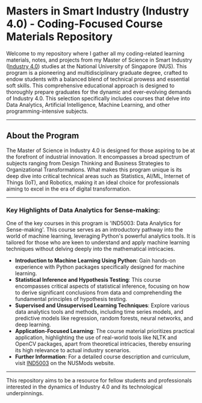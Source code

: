 # Masters in Smart Industry (Industry 4.0) - Coding-Focused Course Materials Repository

Welcome to my repository where I gather all my coding-related learning materials, notes, and projects from my Master of Science in Smart Industry ([Industry 4.0](https://masters.nus.edu.sg/programmes/master-of-science-(industry-4))) studies at the National University of Singapore (NUS). This program is a pioneering and multidisciplinary graduate degree, crafted to endow students with a balanced blend of technical prowess and essential soft skills. This comprehensive educational approach is designed to thoroughly prepare graduates for the dynamic and ever-evolving demands of Industry 4.0. This selection specifically includes courses that delve into Data Analytics, Artificial Intelligence, Machine Learning, and other programming-intensive subjects.  

----
## About the Program

The Master of Science in Industry 4.0 is designed for those aspiring to be at the forefront of industrial innovation. It encompasses a broad spectrum of subjects ranging from Design Thinking and Business Strategies to Organizational Transformations. What makes this program unique is its deep dive into critical technical areas such as Statistics, AI/ML, Internet of Things (IoT), and Robotics, making it an ideal choice for professionals aiming to excel in the era of digital transformation.  

----
### Key Highlights of Data Analytics for Sense-making:  

One of the key courses in this program is 'IND5003: Data Analytics for Sense-making'. This course serves as an introductory pathway into the world of machine learning, leveraging Python's powerful analytics tools. It is tailored for those who are keen to understand and apply machine learning techniques without delving deeply into the mathematical intricacies.

- **Introduction to Machine Learning Using Python**: Gain hands-on experience with Python packages specifically designed for machine learning.
- **Statistical Inference and Hypothesis Testing**: This course encompasses critical aspects of statistical inference, focusing on how to derive significant conclusions from data and comprehending the fundamental principles of hypothesis testing.
- **Supervised and Unsupervised Learning Techniques**: Explore various data analytics tools and methods, including time series models, and predictive models like regression, random forests, neural networks, and deep learning.
- **Application-Focused Learning**: The course material prioritizes practical application, highlighting the use of real-world tools like NLTK and OpenCV packages, apart from theoretical intricacies, thereby ensuring its high relevance to actual industry scenarios.
- **Further Information**: For a detailed course description and curriculum, visit [IND5003](https://nusmods.com/courses/IND5003/data-analytics-for-sense-making) on the NUSMods website.

---

This repository aims to be a resource for fellow students and professionals interested in the dynamics of Industry 4.0 and its technological underpinnings.

